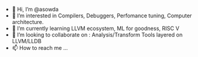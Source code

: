 - 👋 Hi, I’m @asowda
- 👀 I’m interested in Compilers, Debuggers, Perfomance tuning, Computer architecture.
- 🌱 I’m currently learning LLVM ecosystem, ML for goodness, RISC V
- 💞️ I’m looking to collaborate on : Analysis/Transform Tools layered on LLVM/LLDB
- 📫 How to reach me ...

<!---
asowda/asowda is a ✨ special ✨ repository because its `README.md` (this file) appears on your GitHub profile.
You can click the Preview link to take a look at your changes.
--->
